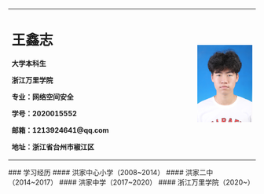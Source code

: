 <table border="0">
  <tr>
    <td width="75%">
      <h1>王鑫志</h1>
      <p><b>大学本科生</b></p>
      <p><b>浙江万里学院</b></p>
      <p><b>专业：网络空间安全</b></p>
      <p><b>学号：2020015552</b></p>
      <p><b>邮箱：1213924641@qq.com</b></p>
      <p><b>地址：浙江省台州市椒江区</b></p>
    </td>
    <td width="25%">
     <img src="/2020015552.jpg" width="100%"> 
    </td>
  </tr>
</table>
### 学习经历
#### 洪家中心小学（2008~2014）
#### 洪家二中（2014~2017）
#### 洪家中学（2017~2020）
#### 浙江万里学院（2020~）
